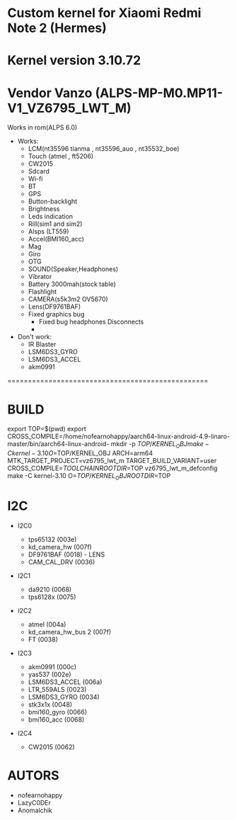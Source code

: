 # Custom kernel for Xiaomi Redmi Note 2 (Hermes)
# Kernel version 3.10.72
# Vendor Vanzo (ALPS-MP-M0.MP11-V1_VZ6795_LWT_M)
Works in rom(ALPS 6.0)

* Works:
	* LCM(nt35596 tianma , nt35596_auo , nt35532_boe)
	* Touch (atmel , ft5206)
	* CW2015
	* Sdcard
	* Wi-fi
	* BT
	* GPS
	* Button-backlight
	* Brightness
	* Leds indication
	* Rill(sim1 and sim2)
	* Alsps (LT559)
	* Accel(BMI160_acc)
	* Mag
	* Giro
	* OTG
	* SOUND(Speaker,Headphones)
	* Vibrator
	* Battery 3000mah(stock table)
	* Flashlight
	* CAMERA(s5k3m2 OV5670)
	* Lens(DF9761BAF)
	* Fixed graphics bug
      	* Fixed bug headphones Disconnects
      	* 
* Don't work:
	* IR Blaster
	* LSM6DS3_GYRO
	* LSM6DS3_ACCEL
	* akm0991

=================================================
# BUILD
export TOP=$(pwd)
export CROSS_COMPILE=/home/nofearnohappy/aarch64-linux-android-4.9-linaro-master/bin/aarch64-linux-android-
mkdir -p $TOP/KERNEL_OBJ
make -C kernel-3.10 O=$TOP/KERNEL_OBJ ARCH=arm64 MTK_TARGET_PROJECT=vz6795_lwt_m TARGET_BUILD_VARIANT=user CROSS_COMPILE=$TOOLCHAIN ROOTDIR=$TOP vz6795_lwt_m_defconfig
make -C kernel-3.10 O=$TOP/KERNEL_OBJ ROOTDIR=$TOP

# I2C

* I2C0
	* tps65132              (003e)
	* kd_camera_hw          (007f)
	* DF9761BAF             (0018) - LENS
	* CAM_CAL_DRV           (0036)

* I2C1
	* da9210                (0068)
	* tps6128x              (0075)

* I2C2
	* atmel                 (004a)
	* kd_camera_hw_bus 2    (007f)
	* FT			(0038)

* I2C3
	* akm0991               (000c)
	* yas537                (002e)
	* LSM6DS3_ACCEL         (006a)
	* LTR_559ALS		(0023)
	* LSM6DS3_GYRO		(0034)
	* stk3x1x               (0048)
	* bmi160_gyro		(0066)
	* bmi160_acc		(0068)

* I2C4
	* CW2015 		(0062)

# AUTORS
* nofearnohappy
* LazyC0DEr
* Anomalchik
